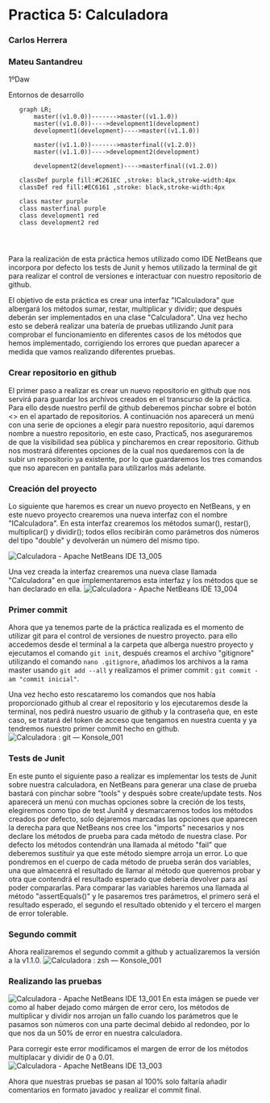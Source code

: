 # Practica 5: Calculadora

### Carlos Herrera 

### Mateu Santandreu   

 1ºDaw

 Entornos de desarrollo
 
 ```mermaid
    graph LR;
        master((v1.0.0))------->master((v1.1.0))
        master((v1.0.0))---->development1(development)
        development1(development)---->master((v1.1.0))
        
        master((v1.1.0))------->masterfinal((v1.2.0))
        master((v1.1.0))---->development2(development)
        
        development2(development)---->masterfinal((v1.2.0))
    
    classDef purple fill:#C261EC ,stroke: black,stroke-width:4px
    classDef red fill:#EC6161 ,stroke: black,stroke-width:4px

    class master purple
    class masterfinal purple
    class development1 red
    class development2 red
    
        
    
```
 
 

Para la realización de esta práctica hemos utilizado como IDE NetBeans que incorpora por defecto los tests de Junit y hemos utilizado la terminal de git para realizar el control de versiones e interactuar con nuestro repositorio de github.

El objetivo de esta práctica es crear una interfaz "ICalculadora" que albergará los métodos sumar, restar, multiplicar y dividir; que después deberán ser implementados en una clase "Calculadora".
Una vez hecho esto se deberá realizar una batería de pruebas utilizando Junit para comprobar el funcionamiento en diferentes casos de los métodos que hemos implementado, corrigiendo los errores que puedan aparecer a medida que vamos realizando diferentes pruebas.
  
  
  ### Crear repositorio en github
  El primer paso a realizar es crear un nuevo repositorio en github que nos servirá para guardar los archivos creados en el transcurso de la práctica.
  Para ello desde nuestro perfil de github deberemos pinchar sobre el botón <<new>> en el apartado de repositorios.
  A continuación nos aparecerá un menú con una serie de opciones a elegir para nuestro repositorio, aquí daremos nombre a nuestro repositorio, en este       caso, Practica5, nos aseguraremos de que la visibilidad sea pública y pincharemos en crear repositorio.
  Github nos mostrará diferentes opciones de la cual nos quedaremos con la de subir un repositorio ya existente, por lo que guardaremos los tres comandos     que nso aparecen en pantalla para utilizarlos más adelante.
  

  
  ### Creación del proyecto
  Lo siguiente que haremos es crear un nuevo proyecto en NetBeans, y en este nuevo proyecto crearemos una nueva interfaz con el nombre "ICalculadora".
  En esta interfaz crearemos los métodos sumar(), restar(), multiplicar() y dividir(); todos ellos recibirán como parámetros dos números del tipo      "double" y devolverán un número del mismo tipo.
  
  ![Calculadora - Apache NetBeans IDE 13_005](https://user-images.githubusercontent.com/91744455/168466430-eebd19b1-a671-4b54-a26c-24e67f957641.png)
  

 
 Una vez creada la interfaz crearemos una nueva clase llamada "Calculadora" en que implementaremos esta interfaz y los métodos que se han declarado en ella.
 ![Calculadora - Apache NetBeans IDE 13_004](https://user-images.githubusercontent.com/91744455/168466519-d642408f-a4e6-4815-b914-9de1512fd2ff.png)

 ### Primer commit
 Ahora que ya tenemos parte de la práctica realizada es el momento de utilizar git para el control de versiones de nuestro proyecto.
 para ello accedemos desde el terminal a la carpeta que alberga nuestro proyecto y ejecutamos el comando ``git init``, después creamos el archivo "gitignore" utilizando el comando ``nano .gitignore``, añadimos los archivos a la rama master usando ``git add --all`` y realizamos el primer commit :
 ``git commit -am "commit inicial"``.
 
 Una vez hecho esto rescataremo los comandos que nos había proporcionado github al crear el repositorio y los ejecutaremos desde la terminal, nos pedirá nuestro usuario de github y la contraseña que, en este caso, se tratará del token de acceso que tengamos en nuestra cuenta y ya tendremos nuestro primer commit hecho en github.
 ![Calculadora : git — Konsole_001](https://user-images.githubusercontent.com/91744455/168466864-73be720c-c33e-4172-9581-bc267f55a965.png)

 
### Tests de Junit
 En este punto el siguiente paso a realizar es implementar los tests de Junit sobre nuestra calculadora, en NetBeans para generar una clase de prueba bastará con pinchar sobre "tools" y después sobre create/update tests.
 Nos aparecerá un menú con muchas opciones sobre la creción de los tests, elegiremos como tipo de test Junit4 y desmarcaremos todos los métodos creados por defecto, solo dejaremos marcadas las opciones que aparecen  la derecha para que NetBeans nos cree los "imports" necesarios y nos declare los métodos de prueba para cada método de nuestra clase.
Por defecto los métodos contendrán una llamada al método "fail" que deberemos sustituir ya que este método siempre arroja un error.
Lo que pondremos en el cuerpo de cada método de prueba serán dos variables, una que almacenrá el resultado de llamar al método que queremos probar y otra que contendrá el resultado esperado que debería devolver para así poder compararlas.
 Para comparar las variables haremos una llamada al método "assertEquals()" y le pasaremos tres parámetros, el primero será el resultado esperado, el segundo el resultado obtenido y el tercero el margen de error tolerable.
 
 ### Segundo commit 
 Ahora realizaremos el segundo commit a github y actualizaremos la versión a la v1.1.0.
 ![Calculadora : zsh — Konsole_001](https://user-images.githubusercontent.com/91744455/168467357-78ded861-d6fe-403f-8b1c-04446a891e98.png)

 
 ### Realizando las pruebas
 
 ![Calculadora - Apache NetBeans IDE 13_001](https://user-images.githubusercontent.com/91744455/168467282-5715d49c-5ad1-4660-9e96-6c62af4d6ab8.png)
En esta imágen se puede ver como al haber dejado como márgen de error cero, los métodos de multiplicar y dividir nos arrojan un fallo cuando los parámetros que le pasamos son números con una parte decimal debido al redondeo, por lo que nos da un 50% de error en nuestra calculadora.
 
 Para corregir este error modificamos el margen de error de los métodos multiplacar y dividir de 0 a 0.01.
 ![Calculadora - Apache NetBeans IDE 13_003](https://user-images.githubusercontent.com/91744455/168467463-f5ffd28a-7a8f-4c10-8fa9-cb3199945469.png)

 Ahora que nuestras pruebas se pasan al 100% solo faltaría añadir comentarios en formato javadoc y realizar el commit final.
 

